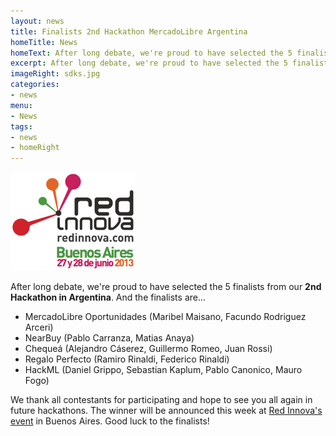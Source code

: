 ```yaml
---
layout: news
title: Finalists 2nd Hackathon MercadoLibre Argentina
homeTitle: News
homeText: After long debate, we're proud to have selected the 5 finalists that will be attending this week's Red Innova event to see who the winner is.
excerpt: After long debate, we're proud to have selected the 5 finalists that will be attending this week's Red Innova event to see who the winner is.
imageRight: sdks.jpg
categories:
- news
menu:
- News
tags:
- news
- homeRight
---
```



![Finalists 2nd Hackathon MercadoLibre Argentina](/images/news/image.png)

After long debate, we're proud to have selected the 5 finalists from our **2nd Hackathon in Argentina**. And the finalists are...

- MercadoLibre Oportunidades (Maribel Maisano, Facundo Rodriguez Arceri)
- NearBuy (Pablo Carranza, Matias Anaya)
- Chequeá (Alejandro Cáserez, Guillermo Romeo, Juan Rossi)
- Regalo Perfecto (Ramiro Rinaldi, Federico Rinaldi)
- HackML (Daniel Grippo, Sebastian Kaplum, Pablo Canonico, Mauro Fogo)


We thank all contestants for participating and hope to see you all again in future hackathons. The winner will be announced this week at [Red Innova's event](http://www.redinnova.com/buenos-aires/) in Buenos Aires. Good luck to the finalists!
